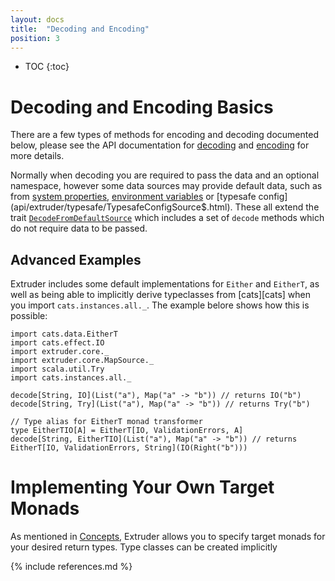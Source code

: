 ```yaml
---
layout: docs
title:  "Decoding and Encoding"
position: 3
---
```

* TOC
{:toc}

# Decoding and Encoding Basics
There are a few types of methods for encoding and decoding documented below, please see the API documentation for [decoding](api/extruder/core/Decode.html) and [encoding](api/extruder/core/Encode.html) for more details.

Normally when decoding you are required to pass the data and an optional namespace, however some data sources may provide default data, such as from [system properties](api/extruder/system/SystemPropertiesSource.html), [environment variables](api/extruder/system/EnvironmentConfig$.html) or [typesafe config](api/extruder/typesafe/TypesafeConfigSource$.html). These all extend the trait [`DecodeFromDefaultSource`](api/extruder/core/DecodeFromDefaultSource.html) which includes a set of `decode` methods which do not require data to be passed.

## Advanced Examples
Extruder includes some default implementations for `Either` and `EitherT`, as well as being able to implicitly derive typeclasses from [cats][cats] when you import `cats.instances.all._`. The example belore shows how this is possible:

```tut:silent
import cats.data.EitherT
import cats.effect.IO
import extruder.core._
import extruder.core.MapSource._
import scala.util.Try
import cats.instances.all._

decode[String, IO](List("a"), Map("a" -> "b")) // returns IO("b")
decode[String, Try](List("a"), Map("a" -> "b")) // returns Try("b")

// Type alias for EitherT monad transformer
type EitherTIO[A] = EitherT[IO, ValidationErrors, A]
decode[String, EitherTIO](List("a"), Map("a" -> "b")) // returns EitherT[IO, ValidationErrors, String](IO(Right("b")))
```

# Implementing Your Own Target Monads

As mentioned in [Concepts](concepts.html), Extruder allows you to specify target monads for your desired return types. Type classes can be created implicitly


{% include references.md %}
